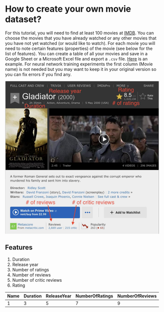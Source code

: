 # How to create your own movie dataset?

For this tutorial, you will need to find at least 100 movies at [IMDB](https://www.imdb.com/). You can choose the movies that you have already watched or any other movies that you have not yet watched (or would like to watch). For each movie you will need to note certain features (properties) of the movie (see below for the list of features). You can create a table of all your movies and save in a Google Sheet or a Microsoft Excel file and export a `.csv` file. [Here](./my_imdb.csv) is an example. For neural network training experiments the first column (Movie name) is not needed but you may want to keep it in your original version so you can fix errors if you find any.

<p align="left">
  <img src="imdb.jpg" height=500>
</p>

## Features
1. Duration
1. Release year
1. Number of ratings
1. Number of reviews
1. Number of critic reviews
1. Rating

| Name | Duration | ReleaseYear | NumberOfRatings | NumberOfReviews | NumberOfCriticReviews | Rating |
| --- | --- | --- | --- | --- | --- | --- |
| 1 | 3 | 5 | 7 | 9 | 11 | 13 |

